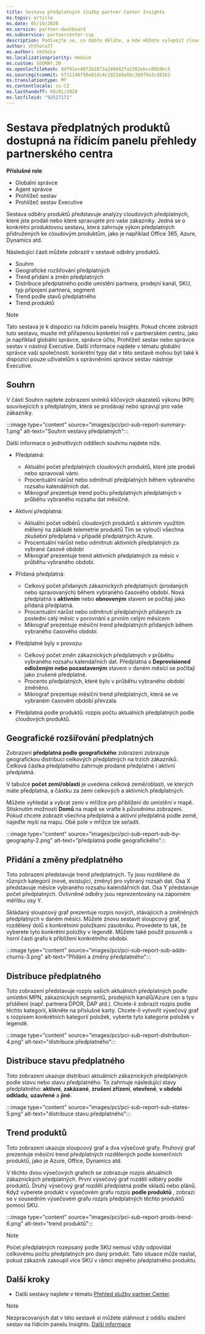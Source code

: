 ```yaml
---
title: Sestava předplatných služby partner Center Insights
ms.topic: article
ms.date: 05/19/2020
ms.service: partner-dashboard
ms.subservice: partnercenter-csp
description: Podívejte se, co dobře děláte, a kde můžete vylepšit cloudová předplatná, která obchodujete nebo spravujete pro vaše zákazníky.
author: shthota77
ms.author: shthota
ms.localizationpriority: medium
ms.custom: SEOMAY.20
ms.openlocfilehash: 8df91ec4072b1873a240d42fa2382ebcc00b9bc5
ms.sourcegitcommit: 5f31146f50e01dc4c1922e0a5bc369f0a3cd8162
ms.translationtype: MT
ms.contentlocale: cs-CZ
ms.lasthandoff: 09/01/2020
ms.locfileid: "92527171"
---
```

# <a name="product-subscriptions-report-available-from-the-partner-center-insights-dashboard"></a>Sestava předplatných produktů dostupná na řídicím panelu přehledy partnerského centra

**Příslušné role**
- Globální správce
- Agent správce
- Prohlížeč sestav
- Prohlížeč sestav Executive

Sestava odběry produktů představuje analýzy cloudových předplatných, které jste prodali nebo které spravujete pro vaše zákazníky. Jedná se o konkrétní produktovou sestavu, která zahrnuje výkon předplatných přidružených ke cloudovým produktům, jako je například Office 365, Azure, Dynamics atd.

Následující části můžete zobrazit v sestavě odběry produktů.

- Souhrn
- Geografické rozšiřování předplatných
- Trend přidání a změn předplatných
- Distribuce předplatného podle umístění partnera, prodejní kanál, SKU, typ připojení partnera, segment
- Trend podle stavů předplatného
- Trend produktů

 > [!NOTE]
 > Tato sestava je k dispozici na řídicím panelu Insights. Pokud chcete zobrazit tuto sestavu, musíte mít přiřazenou konkrétní roli v partnerském centru, jako je například globální správce, správce účtu, Prohlížeč sestav nebo správce sestav v nástroji Executive. Další informace najdete v tématu globální správce vaší společnosti. konkrétní typy dat v této sestavě mohou být také k dispozici pouze uživatelům s oprávněními správce sestav nástroje Executive.

## <a name="summary"></a>Souhrn

V části Souhrn najdete zobrazení snímků klíčových ukazatelů výkonu (KPI) souvisejících s předplatným, která se prodávají nebo spravují pro vaše zákazníky.  

:::image type="content" source="images/pci/pci-sub-report-summary-1.png" alt-text="Souhrn sestavy předplatných":::

Další informace o jednotlivých oddílech souhrnu najdete níže.

- Předplatná:
  - Aktuální počet předplatných cloudových produktů, které jste prodali nebo spravovali vámi.
  - Procentuální nárůst nebo odmítnutí předplatných během vybraného rozsahu kalendářních dat.
  - Mikrograf prezentuje trend počtu předplatných předplatných v průběhu vybraného rozsahu dat měsíčně.

- Aktivní předplatná:
  - Aktuální počet odběrů cloudových produktů s aktivním využitím měřený na základě telemetrie produktů Tím se vyloučí všechna zkušební předplatná v případě předplatných Azure.
  - Procentuální nárůst nebo odmítnutí aktivních předplatných za vybrané časové období
  - Mikrograf prezentuje trend aktivních předplatných za měsíc v průběhu vybraného období.

- Přidaná předplatná:
  - Celkový počet přidaných zákaznických předplatných (prodaných nebo spravovaných) během vybraného časového období. Nová předplatná s **aktivním** nebo **obnoveným** stavem se počítají jako přidaná předplatná.
  - Procentuální nárůst nebo odmítnutí předplatných přidaných za poslední celý měsíc v porovnání s prvním celým měsícem
  - Mikrograf prezentuje měsíční trend předplatných přidaných během vybraného časového období.

- Předplatné byly v provozu:
  - Celkový počet změn zákaznických předplatných v průběhu vybraného rozsahu kalendářních dat. Předplatná s **Deprovisioned** **odloženým nebo pozastaveným** stavem v daném měsíci se počítají jako zrušené předplatné.  
  - Procento předplatných, které bylo v průběhu vybraného období změněno.
  - Mikrograf prezentuje měsíční trend předplatných, která se ve vybraném časovém období převzala.

- Předplatná podle produktů: rozpis počtu aktuálních předplatných podle cloudových produktů.

## <a name="geographical-spread-of-subscriptions"></a>Geografické rozšiřování předplatných

Zobrazení **předplatná podle geografického** zobrazení zobrazuje geografickou distribuci celkových předplatných na trzích zákazníků. Celková částka předplatného zahrnuje prodané předplatné i aktivní předplatná.

V tabulce **počet zemí/oblastí** je uvedena celková země/oblasti, ve kterých máte předplatná, a částku za zemi celkových a aktivních předplatných.

Můžete vyhledat a vybrat zemi v mřížce pro přiblížení do umístění v mapě. Stisknutím možnosti **Domů** na mapě se vraťte k původnímu zobrazení. Pokud chcete zobrazit všechna předplatná a aktivní předplatná podle země, najeďte myší na mapu. Obě pole v mřížce lze seřadit.

:::image type="content" source="images/pci/pci-sub-report-sub-by-geography-2.png" alt-text="předplatná podle geografického":::

## <a name="subscription-addschurns"></a>Přidání a změny předplatného

Toto zobrazení představuje trend předplatných. Ty jsou rozdělené do různých kategorií (nové, existující, změny) pro vybraný rozsah dat. Osa X představuje měsíce vybraného rozsahu kalendářních dat. Osa Y představuje počet předplatných. Ovlivněné odběry jsou reprezentovány na záporném měřítku osy Y. 

Skládaný sloupcový graf prezentuje rozpis nových, stávajících a změněných předplatných v daném měsíci. Můžete znovu sestavit sloupcový graf, rozdělený dolů s konkrétními položkami zásobníku. Provedete to tak, že vyberete tyto konkrétní položky v legendě. Můžete také použít posuvník v horní části grafu k přiblížení konkrétního období.

:::image type="content" source="images/pci/pci-sub-report-sub-adds-churns-3.png" alt-text="Přidání a změny předplatného":::

## <a name="subscription-distribution"></a>Distribuce předplatného

Toto zobrazení představuje rozpis vašich aktuálních předplatných podle umístění MPN, zákaznických segmentů, prodejních kanálů/Azure cen a typu přidělení (např. partnera DPOR, DAP atd.). Chcete-li zobrazit rozpis podle těchto kategorií, klikněte na příslušné karty. Chcete-li vytvořit výsečový graf s rozpisem konkrétních kategorií položek, vyberte tyto kategorie položek v legendě.

:::image type="content" source="images/pci/pci-sub-report-distribution-4.png" alt-text="distribuce předplatného":::

## <a name="subscription-state-distribution"></a>Distribuce stavu předplatného

Toto zobrazení ukazuje distribuci aktuálních zákaznických předplatných podle stavu nebo stavu předplatného. To zahrnuje následující stavy předplatného: **aktivní**, **zakázané**, **zrušení zřízení**, **otevřené**, **v období odkladu**, **uzavřené** a **jiné**.

:::image type="content" source="images/pci/pci-sub-report-sub-states-5.png" alt-text="distribuce stavu předplatného":::

## <a name="products-trend"></a>Trend produktů

Toto zobrazení ukazuje sloupcový graf a dva výsečové grafy. Pruhový graf prezentuje měsíční trend předplatných rozdělených podle komerčních produktů, jako je Azure, Office, Dynamics atd.

V těchto dvou výsečových grafech se zobrazuje rozpis aktuálních zákaznických předplatných. První výsečový graf rozdělí odběry podle produktů. Druhý výsečový graf rozdělí předplatná podle skladů nebo plánů. Když vyberete produkt v výsečovém grafu rozpis **podle produktů** , zobrazí se v sousedním výsečovém grafu rozpis předplatných těchto produktů pomocí SKU.

:::image type="content" source="images/pci/pci-sub-report-prods-trend-6.png" alt-text="trend produktů":::

> [!NOTE]
 > Počet předplatných rozepsaný podle SKU nemusí vždy odpovídat celkovému počtu předplatných pro daný produkt. Tato situace může nastat, pokud zákazník zakoupil více SKU v rámci stejného předplatného produktu.

## <a name="next-steps"></a>Další kroky

- Další sestavy najdete v tématu [Přehled služby partner Center](partner-center-insights.md).

>[!NOTE] 
> Nezpracovaných dat v této sestavě si můžete stáhnout z oddílu stažení sestav na řídicím panelu Insights. [Další informace](pci-download-reports.md) 
